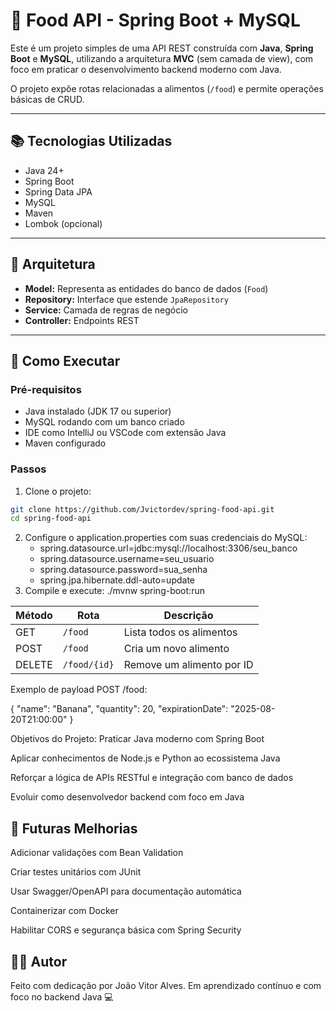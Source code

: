 # 🥗 Food API - Spring Boot + MySQL

Este é um projeto simples de uma API REST construída com **Java**, **Spring Boot** e **MySQL**, utilizando a arquitetura **MVC** (sem camada de view), com foco em praticar o desenvolvimento backend moderno com Java.

O projeto expõe rotas relacionadas a alimentos (`/food`) e permite operações básicas de CRUD.

---

## 📚 Tecnologias Utilizadas

- Java 24+
- Spring Boot
- Spring Data JPA
- MySQL
- Maven
- Lombok (opcional)

---

## 📂 Arquitetura

- **Model:** Representa as entidades do banco de dados (`Food`)
- **Repository:** Interface que estende `JpaRepository`
- **Service:** Camada de regras de negócio
- **Controller:** Endpoints REST

---

## 🚀 Como Executar

### Pré-requisitos

- Java instalado (JDK 17 ou superior)
- MySQL rodando com um banco criado
- IDE como IntelliJ ou VSCode com extensão Java
- Maven configurado

### Passos

1. Clone o projeto:

```bash
git clone https://github.com/Jvictordev/spring-food-api.git
cd spring-food-api
```

2. Configure o application.properties com suas credenciais do MySQL:
   - spring.datasource.url=jdbc:mysql://localhost:3306/seu_banco
   - spring.datasource.username=seu_usuario
   - spring.datasource.password=sua_senha
   - spring.jpa.hibernate.ddl-auto=update
3. Compile e execute:
   ./mvnw spring-boot:run

| Método | Rota         | Descrição                 |
| ------ | ------------ | ------------------------- |
| GET    | `/food`      | Lista todos os alimentos  |
| POST   | `/food`      | Cria um novo alimento     |
| DELETE | `/food/{id}` | Remove um alimento por ID |

Exemplo de payload POST /food:

{
    "name": "Banana",
    "quantity": 20,
    "expirationDate": "2025-08-20T21:00:00"
}

Objetivos do Projeto:
Praticar Java moderno com Spring Boot

Aplicar conhecimentos de Node.js e Python ao ecossistema Java

Reforçar a lógica de APIs RESTful e integração com banco de dados

Evoluir como desenvolvedor backend com foco em Java

## 🧠 Futuras Melhorias
Adicionar validações com Bean Validation

Criar testes unitários com JUnit

Usar Swagger/OpenAPI para documentação automática

Containerizar com Docker

Habilitar CORS e segurança básica com Spring Security

## 🧑‍💻 Autor
Feito com dedicação por João Vitor Alves. Em aprendizado contínuo e com foco no backend Java 💻